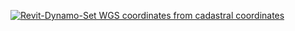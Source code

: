 [![Revit-Dynamo-Set WGS coordinates from cadastral coordinates](https://youtube.com/video/oiq-5lLlSt4/0.jpg)](https://youtube.com/video/oiq-5lLlSt4)
